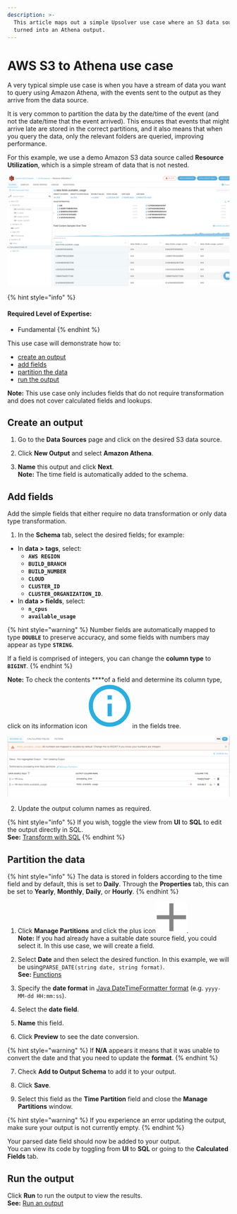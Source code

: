 ```yaml
---
description: >-
  This article maps out a simple Upsolver use case where an S3 data source is
  turned into an Athena output.
---
```


# AWS S3 to Athena use case

A very typical simple use case is when you have a stream of data you want to query using Amazon Athena, with the events sent to the output as they arrive from the data source.

It is very common to partition the data by the date/time of the event \(and not the date/time that the event arrived\). This ensures that events that might arrive late are stored in the correct partitions, and it also means that when you query the data, only the relevant folders are queried, improving performance.

For this example, we use a demo Amazon S3 data source called **Resource Utilization**, which is a simple stream of data that is not nested. 

![Overview of Resource Utilization data source](../../../.gitbook/assets/image%20%28123%29.png)

{% hint style="info" %}
#### Required Level of Expertise:

* Fundamental
{% endhint %}

This use case will demonstrate how to:

* [create an output](aws-s3-to-athena-use-case.md#create-an-output)
* [add fields](aws-s3-to-athena-use-case.md#add-fields)
* [partition the data](aws-s3-to-athena-use-case.md#partition-the-data)
* [run the output](aws-s3-to-athena-use-case.md#run-the-use-case-output)

**Note:** This use case only includes fields that do not require transformation and does not cover calculated fields and lookups.

## Create an output

1. Go to the **Data Sources** page and click on the desired S3 data source.

2. Click **New Output** and select **Amazon Athena**.

3. **Name** this output and click **Next**.   
**Note:** The time field is automatically added to the schema.

## Add fields

Add the simple fields that either require no data transformation or only data type transformation.

1. In the **Schema** tab, select the desired fields; for example:

* In **data &gt; tags**, select:
  * **`AWS REGION`**
  * **`BUILD_BRANCH`**
  * **`BUILD_NUMBER`**
  * **`CLOUD`**
  * **`CLUSTER_ID`**
  * **`CLUSTER_ORGANIZATION_ID`**.
* In **data &gt; fields**, select:
  * **`n_cpus`**
  * **`available_usage`**

{% hint style="warning" %}
Number fields are automatically mapped to type **`DOUBLE`** to preserve accuracy, and some fields with numbers may appear as type **`STRING`**.

If a field is comprised of integers, you can change the **column type** to **`BIGINT`**.
{% endhint %}

**Note:** To check the contents ****of a field and determine its column type, click on its information icon![](../../../.gitbook/assets/image%20%283%29.png)in the fields tree.

![](../../../.gitbook/assets/image%20%28121%29.png)

2. Update the output column names as required.

{% hint style="info" %}
If you wish, toggle the view from **UI** to **SQL** to edit the output directly in SQL.  
**See:** [Transform with SQL](../../../data-outputs-and-data-transformation/data-transformation-ui/transform-with-sql/)
{% endhint %}

## Partition the data

{% hint style="info" %}
The data is stored in folders according to the time field and by default, this is set to **Daily**. Through the **Properties** tab, this can be set to **Yearly**, **Monthly**, **Daily**, or **Hourly**.
{% endhint %}

1. Click **Manage Partitions** and click the plus icon![](../../../.gitbook/assets/image%20%2891%29.png).  
**Note:** If you had already have a suitable date source field, you could select it. In this use case, we will create a field.

2. Select **Date** and then select the desired function. In this example, we will be using`PARSE_DATE(string date, string format)`.  
**See:** [Functions](../../glossary/language-guide/functions/)

3. Specify the **date format** in [Java DateTimeFormatter format](https://docs.oracle.com/javase/9/docs/api/java/time/format/DateTimeFormatter.html) \(e.g. `yyyy-MM-dd HH:mm:ss`\).

4. Select the **date field**.

5. **Name** this field.

6. Click **Preview** to see the date conversion. 

{% hint style="warning" %}
If **N/A** appears it means that it was unable to convert the date and that you need to update the **format**.
{% endhint %}

7. Check **Add to Output Schema** to add it to your output.

8. Click **Save**. 

9. Select this field as the **Time Partition** field and close the **Manage Partitions** window.

{% hint style="warning" %}
If you experience an error updating the output, make sure your output is not currently empty.
{% endhint %}

Your parsed date field should now be added to your output.   
You can view its code by toggling from **UI** to **SQL** or going to the **Calculated Fields** tab.

## Run the output

Click **Run** to run the output to view the results.  
**See:** [Run an output](../../../data-outputs-and-data-transformation/data-transformation-ui/running-an-output.md)

